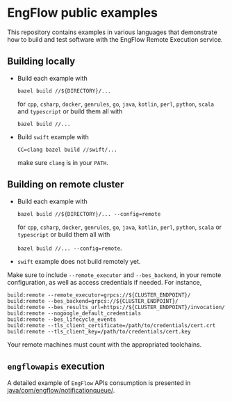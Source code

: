 # EngFlow public examples

This repository contains examples in various languages that demonstrate how to
build and test software with the EngFlow Remote Execution service.

## Building locally

- Build each example with  

  `bazel build //${DIRECTORY}/...`  

  for `cpp`,  `csharp`, `docker`, `genrules`, `go`, `java`, `kotlin`, `perl`, `python`, `scala` and `typescript` or build them all with  
  
  `bazel build //...`
- Build `swift` example with  
  
  `CC=clang bazel build //swift/...` 
  
  make sure `clang` is in your `PATH`.

## Building on remote cluster


- Build each example with  

  `bazel build //${DIRECTORY}/... --config=remote` 
  
  for `cpp`,  `csharp`, `docker`, `genrules`, `go`, `java`, `kotlin`, `perl`, `python`, `scala` or `typescript` or build them all with  
  
  `bazel build //... --config=remote`.
- `swift` example does not build remotely yet.

Make sure to include `--remote_executor` and `--bes_backend`, in your remote configuration, as well as access credentials if needed. For instance,


```bzl
build:remote --remote_executor=grpcs://${CLUSTER_ENDPOINT}/
build:remote --bes_backend=grpcs://${CLUSTER_ENDPOINT}/
build:remote --bes_results_url=https://${CLUSTER_ENDPOINT}/invocation/
build:remote --nogoogle_default_credentials
build:remote --bes_lifecycle_events
build:remote --tls_client_certificate=/path/to/credentials/cert.crt
build:remote --tls_client_key=/path/to/credentials/cert.key
```

Your remote machines must count with the appropriated toolchains.


## `engflowapis` execution

A detailed example of `EngFlow` APIs consumption is presented in [java/com/engflow/notificationqueue/][1].

[1]: java/com/engflow/notificationqueue/README.md